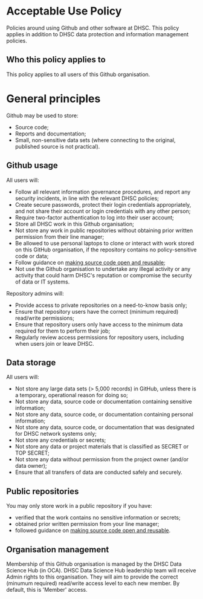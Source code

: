 # Acceptable Use Policy
Policies around using Github and other software at DHSC. This policy applies in addition to DHSC data protection and information management policies. 

## Who this policy applies to

This policy applies to all users of this Github organisation.

# General principles

Github may be used to store:

* Source code;
* Reports and documentation;
* Small, non-sensitive data sets (where connecting to the original, published source is not practical).

## Github usage 

All users will:

* Follow all relevant information governance procedures, and report any security incidents, in line with the relevant DHSC policies;
* Create secure passwords, protect their login credentials appropriately, and not share their account or login credentials with any other person;
* Require two-factor authentication to log into their user account;
* Store all DHSC work in this Github organisation;
* Not store any work in public repositories without obtaining prior written permission from their line manager;
* Be allowed to use personal laptops to clone or interact with work stored on this GitHub organisation, if the repository contains no policy-sensitive code or data;
* Follow guidance on [making source code open and reusable](https://www.gov.uk/service-manual/technology/making-source-code-open-and-reusable); 
* Not use the Github organisation to undertake any illegal activity or any activity that could harm DHSC's reputation or compromise the security of data or IT systems. 

Repository admins will:

* Provide access to private repositories on a need-to-know basis only;
* Ensure that repository users have the correct (minimum required) read/write permissions;
* Ensure that repository users only have access to the minimum data required for them to perform their job;
* Regularly review access permissions for repository users, including when users join or leave DHSC. 


## Data storage

All users will:

* Not store any large data sets (> 5,000 records) in GitHub, unless there is a temporary, operational reason for doing so;
* Not store any data, source code or documentation containing sensitive information;
* Not store any data, source code, or documentation containing personal information;
* Not store any data, source code, or documentation that was designated for DHSC network systems only;
* Not store any credentials or secrets;
* Not store any data or project materials that is classified as SECRET or TOP SECRET;
* Not store any data without permission from the project owner (and/or data owner);
* Ensure that all transfers of data are conducted safely and securely.


## Public repositories

You may only store work in a public repository if you have:

* verified that the work contains no sensitive information or secrets;
* obtained prior written permission from your line manager;
* followed guidance on [making source code open and reusable](https://www.gov.uk/service-manual/technology/making-source-code-open-and-reusable). 

## Organisation management

Membership of this Github organisation is managed by the DHSC Data Science Hub (in OCA). DHSC Data Science Hub leadership team will receive Admin rights to this organisation. They will aim to provide the correct (minumum required) read/write access level to each new member. By default, this is 'Member' access.
